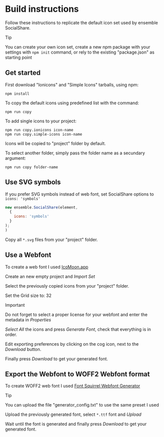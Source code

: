 # Build instructions

Follow these instructions to replicate the default icon set used by ensemble SocialShare.

> [!TIP]
> You can create your own icon set, create a new npm package with your settings
> with `npm init` command, or rely to the existing "package.json" as starting point


## Get started

First download "Ionicons" and "Simple Icons" tarballs, using npm:
```shell
npm install
```

To copy the default icons using predefined list with the command:
```shell
npm run copy
```

To add single icons to your project:
```shell
npm run copy.ionicons icon-name
npm run copy.simple-icons icon-name
```

Icons will be copied to "project" folder by default.

To select another folder, simply pass the folder name as a secundary argument:
```shell
npm run copy folder-name
```


## Use SVG symbols

If you prefer SVG symbols instead of web font, set SocialShare options to `icons: 'symbols'`
```javascript
new ensemble.SocialShare(element,
  {  
    icons: 'symbols'
  }
);
)
```

Copy all `*.svg` files from your "project" folder.


## Use a Webfont

To create a web font I used [IcoMoon.app](https://icomoon.app)

Create an new empty project and *Import Set*

Select the previously copied icons from your "project" folder.

Set the Grid size to: 32

> [!IMPORTANT]
> Do not forget to select a proper license for your webfont and enter the metadata in *Properties*

*Select All* the icons and press *Generate Font*, check that everything is in order.

Edit exporting preferences by clicking on the cog icon, next to the *Download* button.

Finally press *Download* to get your generated font.


## Export the Webfont to WOFF2 Webfont format

To create WOFF2 web font I used [Font Squirrel Webfont Generator](https://www.fontsquirrel.com/tools/webfont-generator)

> [!TIP]
> You can upload the file "generator_config.txt" to use the same preset I used

Upload the previously generated font, select `*.ttf` font and *Upload*

Wait until the font is generated and finally press *Download* to get your generated font.

